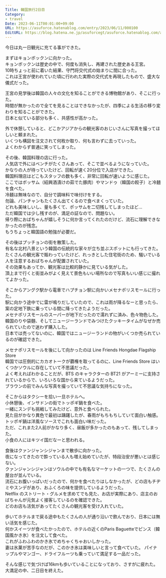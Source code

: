 ```yaml
---
Title: 韓国旅行2日目
Category:
- travel
Date: 2023-06-11T00:01:00+09:00
URL: https://asuforce.hatenablog.com/entry/2023/06/11/000100
EditURL: https://blog.hatena.ne.jp/asuforcegt/asuforce.hatenablog.com/atom/entry/820878482941006647
---
```


今日は丸一日観光に充てる事ができた。  

まずはキョンボックンに向かった。  
キョンボックンは歴史の中で、何度も消失し、再建された歴史ある王宮。  
10時ちょっと前に着いた結果、守門将交代式の始まりに間に合った。  
これは王宮が使われていた頃に行われた実際の交代式を再現したもので、盛大な儀式だった。  

王宮の見学後は韓国の人々の文化を知ることができる博物館があり、そこに行った。  
時間が無かったので全てを見ることはできなかったが、四季による生活の移り変わりを知ることができた。  
日本と似ている部分も多く、共感性が高かった。  

外で休憩していると、どこかアジアからの観光客のおじいさんに写真を撮ってほしいと頼まれた。  
いくつも構図を注文されて何枚か取り、何も言わずに去っていった。  
よくわからず普通に笑ってしまった。  

その後、韓国料理の店に行った。  
人気店で外にはベンチがたくさんあって、そこで並べるようになっていた。  
かなりの人が待っていたけど、回転が速く20分位で入店ができた。  
韓国料理店はどこもスタッフの数も多く、非常に回転が速いように感じた。  
ここではポッサム（紹興酒漬けの茹でた豚肉）やマンドゥ（韓国の餃子）と冷麺を食べた。  
冷麺は無味なので、自分で調味料で味付けをする。  
勿論、パンチャンもたくさん出てくるので食べまくっていた。  
どれも美味しいし、量も多くて、ポッサムを二切残してしまったほど...  
ただ韓国では少し残すのが、満足の証なので、問題ない。  
帰り際におばちゃんが嬉しそうに何か言ってくれたのだけど、流石に理解できなかったのが残念。  
もうちょっと韓国語の勉強が必要だ。  

その後はプッチョンの街を散策した。  
有名な北村八景という韓国の伝統的な家々が立ち並ぶスポットにも行ってきた。  
たくさんの観光客で賑わっていたけど、れっきとした住宅街のため、騒いでいる人を注意するおばちゃんが配置されていた。  
その効果もあってか、観光客は比較的静かに見ている気がした。  
頂上まで行くと街並みがよく見えて景色もいい場所なので写真もいい感じに撮れてよかった。  

そこからアングク駅から電車でハプチョン駅に向かいメセナポリスモールに行った。  
駅に向かう途中でに雷が鳴りだしていたので、これは雨が降るなーと思ったら、案の定地下鉄に乗っている間に降ってきたようだった。  
メセナポリスモールのスーパーが地下だったので濡れずに済み、色々物色した。  
韓国のりや袋麵、そしてニュージーランドでみつけたクッキータイムがなぜか売られていたので迷わず購入した。  
日本では売ってないのに、韓国ではニュージーランドの物がいくつか売られているのが確認できた。

メセナポリスモールを後にして向かったのは Line Friends Hongdae Flagship Store  
韓国では圧倒的にカカオトークが覇権を取ってるのに、Line Friends Store はいくつかソウルに存在していて不思議だった。  
よく考えればわかることだが、BTS のキャラクターの BT21 がアーミーに支持されているからで、いろいろな国から来ているようだった。  
ブラウンの前でみんな写真を撮っていて不思議な気持ちになった。  

そこからはタクシーを拾い一旦ホテルへ。  
小休憩後、インサドンの街でトッポギ鍋を食べた。  
一緒にスンデも挑戦してみたけど、意外と食べられた。  
見た目がかなり異色で最初は躊躇したが、春雨がもちもちしていて面白い触感。  
トッポギ鍋は洋風なソースでこれも面白い味だった。  
ただ、これまた2人前がかなり多く、昼飯が多かったのもあって、残してしまった。  
小食の人にはキツイ国だなーと思われる。  

食後はクァンジャンシジャンまで散歩に向かった。  
夜になってきたので酔っている人も増え始めていたが、特段治安が悪いとは感じない。  
クァンジャンシジャンはソウルの中でも有名なマーケットの一つで、たくさんの屋台が並んでいる。  
流石にお腹いっぱいだったので、何かを食べたりはしなかったが、どの店もチヂミやスンデがあり、おふくろの味を提供しているようだった。  
Netflix のストリート・グルメを求めてでも見た、お店が実際にあり、店主のおばちゃんが元気よく接客しているのを確認できた。  
どのお店も活気があってたくさんの観光客を受け入れていた。  

歩いてホテルまで戻る途中もたくさんの人が通り沿いで飲んでおり、日本には無い活気を感じた。  
何かスイーツが食べたかったので、ホテルの近くのParis Baguetteでピンス（韓国風かき氷）を注文して食べた。  
これがふわふわのかき氷でめちゃくちゃおいしかった。  
妻は氷菓が苦手なのだが、このかき氷は美味しいと言って食べていた。
パイナップルやマンゴー、ドライフルーツも乗っていて満足する一品だった。  

そんな感じで気づけば16kmも歩いていることになっており、さすがに疲れた。  
大満足の中、二日目を終えた。
